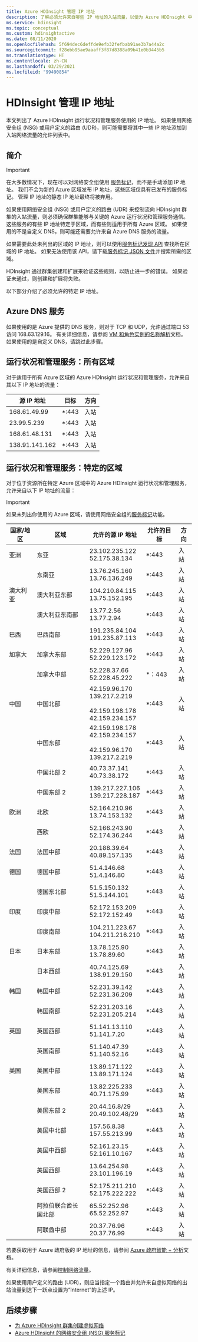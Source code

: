 ```yaml
---
title: Azure HDInsight 管理 IP 地址
description: 了解必须允许来自哪些 IP 地址的入站流量，以便为 Azure HDInsight 中的虚拟网络正确配置网络安全组和用户定义的路由。
ms.service: hdinsight
ms.topic: conceptual
ms.custom: hdinsightactive
ms.date: 08/11/2020
ms.openlocfilehash: 5f694dec6deffde9efb32fefbab91ae3b7a44a2c
ms.sourcegitcommit: f28ebb95ae9aaaff3f87d8388a09b41e0b3445b5
ms.translationtype: HT
ms.contentlocale: zh-CN
ms.lasthandoff: 03/29/2021
ms.locfileid: "99490854"
---
```

# <a name="hdinsight-management-ip-addresses"></a>HDInsight 管理 IP 地址

本文列出了 Azure HDInsight 运行状况和管理服务使用的 IP 地址。 如果使用网络安全组 (NSG) 或用户定义的路由 (UDR)，则可能需要将其中一些 IP 地址添加到入站网络流量的允许列表中。

## <a name="introduction"></a>简介
 
> [!Important]
> 在大多数情况下，现在可以对网络安全组使用 [服务标记](hdinsight-service-tags.md)，而不是手动添加 IP 地址。 我们不会为新的 Azure 区域发布 IP 地址，这些区域仅具有已发布的服务标记。 管理 IP 地址的静态 IP 地址最终将被弃用。

如果使用网络安全组 (NSG) 或用户定义的路由 (UDR) 来控制流向 HDInsight 群集的入站流量，则必须确保群集能够与关键的 Azure 运行状况和管理服务通信。  这些服务的有些 IP 地址特定于区域，而有些则适用于所有 Azure 区域。 如果使用的不是自定义 DNS，则可能还需要允许来自 Azure DNS 服务的流量。

如果需要此处未列出的区域的 IP 地址，则可以使用[服务标记发现 API](../virtual-network/service-tags-overview.md#use-the-service-tag-discovery-api-public-preview) 查找所在区域的 IP 地址。 如果无法使用该 API，请下载[服务标记 JSON 文件](../virtual-network/service-tags-overview.md#discover-service-tags-by-using-downloadable-json-files)并搜索所需的区域。

HDInsight 通过群集创建和扩展来验证这些规则，以防止进一步的错误。 如果验证未通过，则创建和扩展将失败。

以下部分介绍了必须允许的特定 IP 地址。

## <a name="azure-dns-service"></a>Azure DNS 服务

如果使用的是 Azure 提供的 DNS 服务，则对于 TCP 和 UDP，允许通过端口 53 访问 168.63.129.16。 有关详细信息，请参阅 [VM 和角色实例的名称解析](../virtual-network/virtual-networks-name-resolution-for-vms-and-role-instances.md)文档。 如果使用的是自定义 DNS，请跳过此步骤。

## <a name="health-and-management-services-all-regions"></a>运行状况和管理服务：所有区域

对于适用于所有 Azure 区域的 Azure HDInsight 运行状况和管理服务，允许来自其以下 IP 地址的流量：

| 源 IP 地址 | 目标  | 方向 |
| ---- | ----- | ----- |
| 168.61.49.99 | \*:443 | 入站 |
| 23.99.5.239 | \*:443 | 入站 |
| 168.61.48.131 | \*:443 | 入站 |
| 138.91.141.162 | \*:443 | 入站 |

## <a name="health-and-management-services-specific-regions"></a>运行状况和管理服务：特定的区域

对于位于资源所在特定 Azure 区域中的 Azure HDInsight 运行状况和管理服务，允许来自以下 IP 地址的流量：

> [!IMPORTANT]  
> 如果未列出你使用的 Azure 区域，请使用网络安全组的[服务标记](hdinsight-service-tags.md)功能。

| 国家/地区 | 区域 | 允许的源 IP 地址 | 允许的目标 | 方向 |
| ---- | ---- | ---- | ---- | ----- |
| 亚洲 | 东亚 | 23.102.235.122</br>52.175.38.134 | \*:443 | 入站 |
| &nbsp; | 东南亚 | 13.76.245.160</br>13.76.136.249 | \*:443 | 入站 |
| 澳大利亚 | 澳大利亚东部 | 104.210.84.115</br>13.75.152.195 | \*:443 | 入站 |
| &nbsp; | 澳大利亚东南部 | 13.77.2.56</br>13.77.2.94 | \*:443 | 入站 |
| 巴西 | 巴西南部 | 191.235.84.104</br>191.235.87.113 | \*:443 | 入站 |
| 加拿大 | 加拿大东部 | 52.229.127.96</br>52.229.123.172 | \*:443 | 入站 |
| &nbsp; | 加拿大中部 | 52.228.37.66</br>52.228.45.222 |\*：443 | 入站 |
| 中国 | 中国北部 | 42.159.96.170</br>139.217.2.219</br></br>42.159.198.178</br>42.159.234.157 | \*:443 | 入站 |
| &nbsp; | 中国东部 | 42.159.198.178</br>42.159.234.157</br></br>42.159.96.170</br>139.217.2.219 | \*:443 | 入站 |
| &nbsp; | 中国北部 2 | 40.73.37.141</br>40.73.38.172 | \*:443 | 入站 |
| &nbsp; | 中国东部 2 | 139.217.227.106</br>139.217.228.187 | \*:443 | 入站 |
| 欧洲 | 北欧 | 52.164.210.96</br>13.74.153.132 | \*:443 | 入站 |
| &nbsp; | 西欧| 52.166.243.90</br>52.174.36.244 | \*:443 | 入站 |
| 法国 | 法国中部| 20.188.39.64</br>40.89.157.135 | \*:443 | 入站 |
| 德国 | 德国中部 | 51.4.146.68</br>51.4.146.80 | \*:443 | 入站 |
| &nbsp; | 德国东北部 | 51.5.150.132</br>51.5.144.101 | \*:443 | 入站 |
| 印度 | 印度中部 | 52.172.153.209</br>52.172.152.49 | \*:443 | 入站 |
| &nbsp; | 印度南部 | 104.211.223.67<br/>104.211.216.210 | \*:443 | 入站 |
| 日本 | 日本东部 | 13.78.125.90</br>13.78.89.60 | \*:443 | 入站 |
| &nbsp; | 日本西部 | 40.74.125.69</br>138.91.29.150 | \*:443 | 入站 |
| 韩国 | 韩国中部 | 52.231.39.142</br>52.231.36.209 | \*:443 | 入站 |
| &nbsp; | 韩国南部 | 52.231.203.16</br>52.231.205.214 | \*:443 | 入站
| 英国 | 英国西部 | 51.141.13.110</br>51.141.7.20 | \*:443 | 入站 |
| &nbsp; | 英国南部 | 51.140.47.39</br>51.140.52.16 | \*:443 | 入站 |
| 美国 | 美国中部 | 13.89.171.122</br>13.89.171.124 | \*:443 | 入站 |
| &nbsp; | 美国东部 | 13.82.225.233</br>40.71.175.99 | \*:443 | 入站 |
| &nbsp; | 美国东部 2 | 20.44.16.8/29</br>20.49.102.48/29 | \*:443 | 入站 |
| &nbsp; | 美国中北部 | 157.56.8.38</br>157.55.213.99 | \*:443 | 入站 |
| &nbsp; | 美国中西部 | 52.161.23.15</br>52.161.10.167 | \*:443 | 入站 |
| &nbsp; | 美国西部 | 13.64.254.98</br>23.101.196.19 | \*:443 | 入站 |
| &nbsp; | 美国西部 2 | 52.175.211.210</br>52.175.222.222 | \*:443 | 入站 |
| &nbsp; | 阿拉伯联合酋长国北部 | 65.52.252.96</br>65.52.252.97 | \*:443 | 入站 |
| &nbsp; | 阿联酋中部 | 20.37.76.96</br>20.37.76.99 | \*:443 | 入站 |

若要获取用于 Azure 政府版的 IP 地址的信息，请参阅 [Azure 政府智能 + 分析](../azure-government/compare-azure-government-global-azure.md)文档。

有关详细信息，请参阅[控制网络流量](./control-network-traffic.md)。

如果使用用户定义的路由 (UDR)，则应当指定一个路由并允许来自虚拟网络的出站流量到达下一跃点设置为“Internet”的上述 IP。

## <a name="next-steps"></a>后续步骤

* [为 Azure HDInsight 群集创建虚拟网络](hdinsight-create-virtual-network.md)
* [Azure HDInsight 的网络安全组 (NSG) 服务标记](hdinsight-service-tags.md)
